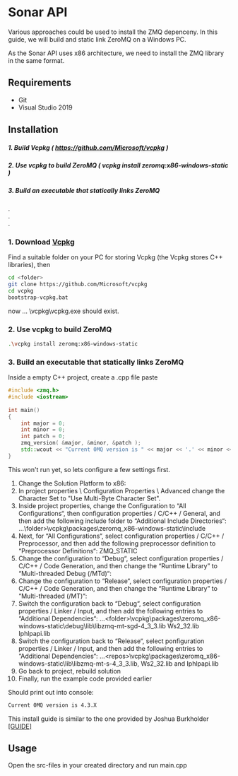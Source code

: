 # Sonar API

Various approaches could be used to install the ZMQ depenceny.
In this guide, we will build and static link ZeroMQ on a Windows PC.

As the Sonar API uses x86 architecture, we need to install the ZMQ library in the same format.

## Requirements
- Git
- Visual Studio 2019

## Installation

##### 1. Build Vcpkg ( https://github.com/Microsoft/vcpkg )
##### 2. Use vcpkg to build ZeroMQ ( vcpkg install zeromq:x86-windows-static )
##### 3. Build an executable that statically links ZeroMQ
.   
.   
.
### 1. Download [Vcpkg]()

Find a suitable folder on your PC for storing Vcpkg (the Vcpkg stores C++ libraries), then
```bash
cd <folder>
git clone https://github.com/Microsoft/vcpkg
cd vcpkg
bootstrap-vcpkg.bat
```
now ... <folder>\vcpkg\vcpkg.exe should exist.


### 2. Use vcpkg to build ZeroMQ

```bash
.\vcpkg install zeromq:x86-windows-static
```

### 3. Build an executable that statically links ZeroMQ
Inside a empty C++ project, create a .cpp file paste
```cpp
#include <zmq.h>
#include <iostream>
 
int main()
{
	int major = 0;
	int minor = 0;
	int patch = 0;
	zmq_version( &major, &minor, &patch );
	std::wcout << "Current 0MQ version is " << major << '.' << minor << '.' << patch << '\n';
}
```
This won't run yet, so lets configure a few settings first. 

1. Change the Solution Platform to x86:
2. In project properties \ Configuration Properties \ Advanced change the Character Set to "Use Multi-Byte Character Set".
2. Inside project properties, change the Configuration to “All Configurations“, then configuration properties / C/C++ / General, and then add the following include folder to “Additional Include Directories“:
...\folder>\vcpkg\packages\zeromq_x86-windows-static\include
3. Next, for “All Configurations“, select configuration properties / C/C++ / Preprocessor, and then add the following preprocessor definition to “Preprocessor Definitions“:
ZMQ_STATIC
4. Change the configuration to “Debug“, select configuration properties / C/C++ / Code Generation, and then change the “Runtime Library” to “Multi-threaded Debug (/MTd)“:
5. Change the configuration to “Release“, select configuration properties / C/C++ / Code Generation, and then change the “Runtime Library” to “Multi-threaded (/MT)“:
6. Switch the configuration back to “Debug“, select configuration properties / Linker / Input, and then add the following entries to “Additional Dependencies“:
...\<folder>\vcpkg\packages\zeromq_x86-windows-static\debug\lib\libzmq-mt-sgd-4_3_3.lib
Ws2_32.lib
Iphlpapi.lib
7. Switch the configuration back to “Release“, select ponfiguration properties / Linker / Input, and then add the following entries to “Additional Dependencies“:
...\<repos>\vcpkg\packages\zeromq_x86-windows-static\lib\libzmq-mt-s-4_3_3.lib, 
Ws2_32.lib and 
Iphlpapi.lib
8. Go back to project, rebuild solution
9. Finally, run the example code provided earlier

Should print out into console:
```bash
Current 0MQ version is 4.3.X
```

This install guide is similar to the one provided by Joshua Burkholder [[GUIDE]](https://joshuaburkholder.com/wordpress/2018/05/25/build-and-static-link-zeromq-on-windows/#step_2)

## Usage
Open the src-files in your created directory and run main.cpp
